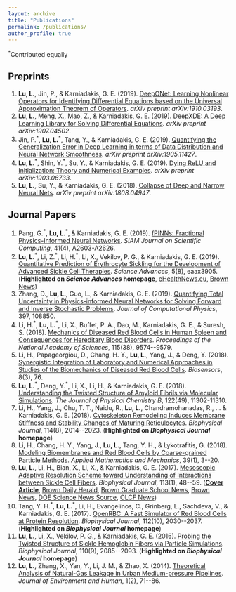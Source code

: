 ```yaml
---
layout: archive
title: "Publications"
permalink: /publications/
author_profile: true
---
```


<!-- {% if author.googlescholar %}
  You can also find my articles on <u><a href="{{author.googlescholar}}">my Google Scholar profile</a>.</u>
{% endif %}

{% include base_path %}

{% for post in site.publications reversed %}
  {% include archive-single.html %}
{% endfor %} -->

<sup>\*</sup>Contributed equally

## Preprints

1. **Lu, L.**, Jin, P., & Karniadakis, G. E. (2019). [DeepONet: Learning Nonlinear Operators for Identifying Differential Equations based on the Universal Approximation Theorem of Operators](https://arxiv.org/abs/1910.03193). *arXiv preprint arXiv:1910.03193*.
1. **Lu, L.**, Meng, X., Mao, Z., & Karniadakis, G. E. (2019). [DeepXDE: A Deep Learning Library for Solving Differential Equations](https://arxiv.org/abs/1907.04502). *arXiv preprint arXiv:1907.04502*.
1. Jin, P.<sup>\*</sup>, **Lu, L.**<sup>\*</sup>, Tang, Y., & Karniadakis, G. E. (2019). [Quantifying the Generalization Error in Deep Learning in terms of Data Distribution and Neural Network Smoothness](https://arxiv.org/abs/1905.11427). *arXiv preprint arXiv:1905.11427*.
1. **Lu, L.**<sup>\*</sup>, Shin, Y.<sup>\*</sup>, Su, Y., & Karniadakis, G. E. (2019). [Dying ReLU and Initialization: Theory and Numerical Examples](https://arxiv.org/abs/1903.06733). *arXiv preprint arXiv:1903.06733*.
1. **Lu, L.**, Su, Y., & Karniadakis, G. E. (2018). [Collapse of Deep and Narrow Neural Nets](https://arxiv.org/abs/1808.04947). *arXiv preprint arXiv:1808.04947*.

## Journal Papers

1. Pang, G.<sup>\*</sup>, **Lu, L.**<sup>\*</sup>, & Karniadakis, G. E. (2019). [fPINNs: Fractional Physics-Informed Neural Networks](https://epubs.siam.org/doi/abs/10.1137/18M1229845). *SIAM Journal on Scientific Computing*, 41(4), A2603-A2626.
1. **Lu, L.**<sup>\*</sup>, Li, Z.<sup>\*</sup>, Li, H.<sup>\*</sup>, Li, X., Vekilov, P. G., & Karniadakis, G. E. (2019). [Quantitative Prediction of Erythrocyte Sickling for the Development of Advanced Sickle Cell Therapies](https://advances.sciencemag.org/content/5/8/eaax3905). *Science Advances*, 5(8), eaax3905. (**Highlighted on *Science Advances* homepage**, [eHealthNews.eu](http://www.ehealthnews.eu/research/5923-computer-model-could-help-test-new-sickle-cell-drugs), [Brown News](https://www.brown.edu/news/2019-08-22/sicklecell))
1. Zhang, D., **Lu, L.**, Guo, L., & Karniadakis, G. E. (2019). [Quantifying Total Uncertainty in Physics-informed Neural Networks for Solving Forward and Inverse Stochastic Problems](https://www.sciencedirect.com/science/article/pii/S0021999119305340). *Journal of Computational Physics*, 397, 108850.
1. Li, H.<sup>\*</sup>, **Lu, L.**<sup>\*</sup>, Li, X., Buffet, P. A., Dao, M., Karniadakis, G. E., & Suresh, S. (2018). [Mechanics of Diseased Red Blood Cells in Human Spleen and Consequences for Hereditary Blood Disorders](https://www.pnas.org/content/115/38/9574.short). *Proceedings of the National Academy of Sciences*, 115(38), 9574--9579.
1. Li, H., Papageorgiou, D., Chang, H. Y., **Lu, L.**, Yang, J., & Deng, Y. (2018). [Synergistic Integration of Laboratory and Numerical Approaches in Studies of the Biomechanics of Diseased Red Blood Cells](https://www.mdpi.com/2079-6374/8/3/76). *Biosensors*, 8(3), 76.
1. **Lu, L.**<sup>\*</sup>, Deng, Y.<sup>\*</sup>, Li, X., Li, H., & Karniadakis, G. E. (2018). [Understanding the Twisted Structure of Amyloid Fibrils via Molecular Simulations](https://pubs.acs.org/doi/abs/10.1021/acs.jpcb.8b07255). *The Journal of Physical Chemistry B*, 122(49), 11302-11310.
1. Li, H., Yang, J., Chu, T. T., Naidu, R., **Lu, L.**, Chandramohanadas, R., ... & Karniadakis, G. E. (2018). [Cytoskeleton Remodeling Induces Membrane Stiffness and Stability Changes of Maturing Reticulocytes](https://www.sciencedirect.com/science/article/abs/pii/S0006349518303217). *Biophysical Journal*, 114(8), 2014--2023. (**Highlighted on *Biophysical Journal* homepage**)
1. Li, H., Chang, H. Y., Yang, J., **Lu, L.**, Tang, Y. H., & Lykotrafitis, G. (2018). [Modeling Biomembranes and Red Blood Cells by Coarse-grained Particle Methods](https://link.springer.com/article/10.1007/s10483-018-2252-6). *Applied Mathematics and Mechanics*, 39(1), 3--20.
1. **Lu, L.**, Li, H., Bian, X., Li, X., & Karniadakis, G. E. (2017). [Mesoscopic Adaptive Resolution Scheme toward Understanding of Interactions between Sickle Cell Fibers](https://www.sciencedirect.com/science/article/pii/S0006349517306215). *Biophysical Journal*, 113(1), 48--59. ([**Cover Article**](https://www.biophysics.org/blog/2017/07/11/mesoscopic-adaptive-resolution-scheme-toward-understanding-of-interactions-between-sickle-cell-fibers/), [Brown Daily Herald](http://www.browndailyherald.com/2018/02/06/university-researchers-develop-complete-model-sickle-cell/), [Brown Graduate School News](https://www.brown.edu/academics/gradschool/news/2017-08/student-research-computer-models-provide-new-understanding-sickle-cell-disease), [Brown News](https://news.brown.edu/articles/2017/07/sicklecell), [DOE Science News Source](https://www.newswise.com/doescience/?article_id=688072&returnurl=aHR0cHM6Ly93d3cubmV3c3dpc2UuY29tL2FydGljbGVzL2xpc3Q=), [OLCF News](https://www.olcf.ornl.gov/2018/01/16/a-shortcut-to-modeling-sickle-cell-disease/))
1. Tang, Y. H.<sup>\*</sup>, **Lu, L.**<sup>\*</sup>, Li, H., Evangelinos, C., Grinberg, L., Sachdeva, V., & Karniadakis, G. E. (2017). [OpenRBC: A Fast Simulator of Red Blood Cells at Protein Resolution](https://www.sciencedirect.com/science/article/pii/S0006349517304368). *Biophysical Journal*, 112(10), 2030--2037. (**Highlighted on *Biophysical Journal* homepage**)
1. **Lu, L.**, Li, X., Vekilov, P. G., & Karniadakis, G. E. (2016). [Probing the Twisted Structure of Sickle Hemoglobin Fibers via Particle Simulations](https://www.sciencedirect.com/science/article/pii/S0006349516301205). *Biophysical Journal*, 110(9), 2085--2093. (**Highlighted on *Biophysical Journal* homepage**)
1. **Lu, L.**, Zhang, X., Yan, Y., Li, J. M., & Zhao, X. (2014). [Theoretical Analysis of Natural-Gas Leakage in Urban Medium-pressure Pipelines](https://www.researchgate.net/profile/Xingxing_Zhang4/publication/265020333_Theoretical_Analysis_of_Natural-Gas_Leakage_in_Urban_Medium-pressure_Pipelines/links/53fc5acc0cf2dca8ffff1239/Theoretical-Analysis-of-Natural-Gas-Leakage-in-Urban-Medium-pressure-Pipelines.pdf). *Journal of Environment and Human*, 1(2), 71--86.
